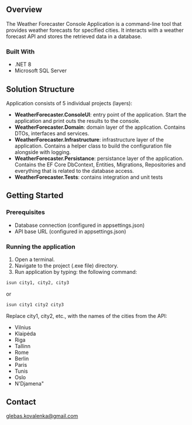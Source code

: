 ﻿## Overview

The Weather Forecaster Console Application is a command-line tool that provides weather forecasts for specified cities. It interacts with a weather forecast API and stores the retrieved data in a database.


### Built With

* .NET 8
* Microsoft SQL Server


## Solution Structure

Application consists of 5 individual projects (layers):

* **WeatherForecaster.ConsoleUI**: entry point of the application. Start the application and print outs the results to the console.
* **WeatherForecaster.Domain**: domain layer of the application. Contains DTOs, interfaces and services.
* **WeatherForecaster.Infrastructure**: infrastructure layer of the application. Contains a helper class to build the configuration file alongside with logging.
* **WeatherForecaster.Persistance**: persistance layer of the application. Contains the EF Core DbContext, Entities, Migrations, Repositories and everything that is related to the database access.
* **WeatherForecaster.Tests**: contains integration and unit tests


<!-- GETTING STARTED -->
## Getting Started

### Prerequisites

* Database connection (configured in appsettings.json)
* API base URL (configured in appsettings.json)

### Running the application

1. Open a terminal.
2. Navigate to the project (.exe file) directory.
3. Run application by typing: the following command:
  ```sh
  isun city1, city2, city3
  ```
  or
  ```sh
  isun city1 city2 city3
  ```

Replace city1, city2, etc., with the names of the cities from the API:
* Vilnius
* Klaipėda
* Riga
* Tallinn
* Rome
* Berlin
* Paris
* Tunis
* Oslo
* N'Djamena"

<!-- CONTACT -->
## Contact

glebas.kovalenka@gmail.com
